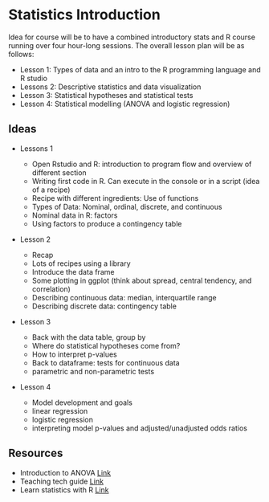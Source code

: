 # Statistics Introduction

Idea for course will be to have a combined introductory stats and R course running over four hour-long sessions. The overall lesson plan will be as follows:

* Lesson 1: Types of data and an intro to the R programming language and R studio
* Lessons 2: Descriptive statistics and data visualization
* Lesson 3: Statistical hypotheses and statistical tests
* Lesson 4: Statistical modelling (ANOVA and logistic regression)

## Ideas

* Lessons 1
  * Open Rstudio and R: introduction to program flow and overview of different section
  * Writing first code in R. Can execute in the console or in a script (idea of a recipe)
  * Recipe with different ingredients: Use of functions
  * Types of Data: Nominal, ordinal, discrete, and continuous
  * Nominal data in R: factors
  * Using factors to produce a contingency table

* Lesson 2
  * Recap
  * Lots of recipes using a library
  * Introduce the data frame
  * Some plotting in ggplot (think about spread, central tendency, and correlation)
  * Describing continuous data: median, interquartile range
  * Describing discrete data: contingency table

* Lesson 3
  * Back with the data table, group by 
  * Where do statistical hypotheses come from?
  * How to interpret p-values
  * Back to dataframe: tests for continuous data
  * parametric and non-parametric tests
  
* Lesson 4
  * Model development and goals
  * linear regression
  * logistic regression
  * interpreting model p-values and adjusted/unadjusted odds ratios


## Resources

* Introduction to ANOVA [Link](https://bookdown.org/steve_midway/DAR/understanding-anova-in-r.html)
* Teaching tech guide [Link](https://teachtogether.tech/)
* Learn statistics with R [Link](https://learningstatisticswithr.com/)

